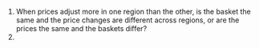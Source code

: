 1. When prices adjust more in one region than the other, is the basket the same and the price changes are different across regions, or are the prices the same and the baskets differ?
2. 
